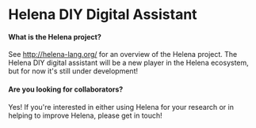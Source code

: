 # Helena DIY Digital Assistant

#### What is the Helena project?
See <a href="http://helena-lang.org/" target="_blank">http://helena-lang.org/</a> for an overview of the Helena project.  The Helena DIY digital assistant will be a new player in the Helena ecosystem, but for now it's still under development!

#### Are you looking for collaborators?
Yes!  If you're interested in either using Helena for your research or in helping to improve Helena, please get in touch!

